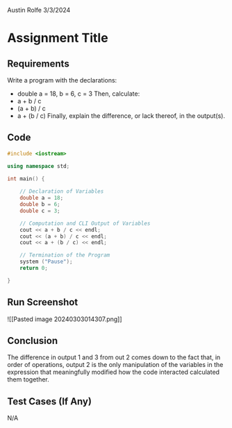 Austin Rolfe
3/3/2024
# Assignment Title
## Requirements
Write a program with the declarations:
- double a = 18, b = 6, c = 3
Then, calculate:
- a + b / c
- (a + b) / c
- a + (b / c)
Finally, explain the difference, or lack thereof, in the output(s).
## Code
```cpp
#include <iostream>

using namespace std;

int main() {
	
    // Declaration of Variables
    double a = 18;
    double b = 6;
    double c = 3;

    // Computation and CLI Output of Variables
    cout << a + b / c << endl;
    cout << (a + b) / c << endl;
    cout << a + (b / c) << endl;

    // Termination of the Program
    system ("Pause");
    return 0;

}
```
## Run Screenshot
![[Pasted image 20240303014307.png]]
## Conclusion
The difference in output 1 and 3 from out 2 comes down to the fact that, in order of operations, output 2 is the only manipulation of the variables in the expression that meaningfully modified how the code interacted calculated them together.
## Test Cases (If Any)
N/A